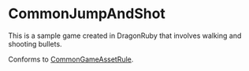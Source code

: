 # CommonJumpAndShot
This is a sample game created in DragonRuby that involves walking and shooting bullets.

Conforms to [CommonGameAssetRule](https://github.com/ongaeshi/CommonGameAssetRule/).

